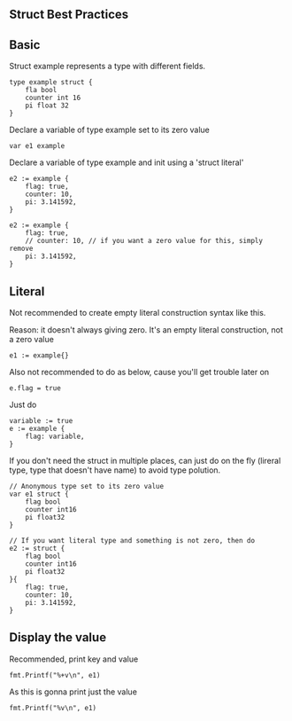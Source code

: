 
## Struct Best Practices

## Basic
Struct example represents a type with different fields.
```
type example struct {
    fla bool
    counter int 16
    pi float 32
}
```

Declare a variable of type example set to its zero value
```
var e1 example
```
Declare a variable of type example and init using a 'struct literal'

```
e2 := example {
    flag: true, 
    counter: 10,
    pi: 3.141592,
}

e2 := example {
    flag: true, 
    // counter: 10, // if you want a zero value for this, simply remove
    pi: 3.141592,
}
```
## Literal 
Not recommended to create empty literal construction syntax like this.

Reason: it doesn't always giving zero. It's an empty literal construction, not a zero value
```
e1 := example{}
```

Also not recommended to do as below, cause you'll get trouble later on
```
e.flag = true 
```
Just do
```
variable := true
e := example {
    flag: variable,
}
```
If you don't need the struct in multiple places, can just do on the fly (lireral type, type that doesn't have name) to avoid type polution.
```
// Anonymous type set to its zero value
var e1 struct {
    flag bool
    counter int16
    pi float32
}

// If you want literal type and something is not zero, then do
e2 := struct {
    flag bool
    counter int16
    pi float32
}{
    flag: true,
    counter: 10,
    pi: 3.141592,
}
```

## Display the value
Recommended, print key and value
```
fmt.Printf("%+v\n", e1) 
```
As this is gonna print just the value
```
fmt.Printf("%v\n", e1) 
```
